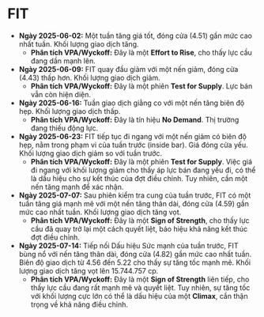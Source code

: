 # FIT

- **Ngày 2025-06-02:** Một tuần tăng giá tốt, đóng cửa (4.51) gần mức cao nhất tuần. Khối lượng giao dịch tăng.
    - **Phân tích VPA/Wyckoff:** Đây là một **Effort to Rise**, cho thấy lực cầu đang dần mạnh lên.
- **Ngày 2025-06-09:** FIT quay đầu giảm với một nến giảm, đóng cửa (4.43) thấp hơn. Khối lượng giao dịch giảm.
    - **Phân tích VPA/Wyckoff:** Đây là một phiên **Test for Supply**. Lực bán vẫn còn hiện diện.
- **Ngày 2025-06-16:** Tuần giao dịch giằng co với một nến tăng biên độ hẹp. Khối lượng giao dịch thấp.
    - **Phân tích VPA/Wyckoff:** Đây là tín hiệu **No Demand**. Thị trường đang thiếu động lực.
- **Ngày 2025-06-23:** FIT tiếp tục đi ngang với một nến giảm có biên độ hẹp, nằm trong phạm vi của tuần trước (inside bar). Giá đóng cửa yếu. Khối lượng giao dịch giảm so với tuần trước.
    - **Phân tích VPA/Wyckoff:** Đây là một phiên **Test for Supply**. Việc giá đi ngang với khối lượng giảm cho thấy áp lực bán đang yếu đi, có thể là dấu hiệu cho sự kết thúc của đợt điều chỉnh. Tuy nhiên, cần một nến tăng mạnh để xác nhận.
- **Ngày 2025-07-07:** Sau phiên kiểm tra cung của tuần trước, FIT có một tuần tăng giá mạnh mẽ với một nến tăng thân dài, đóng cửa (4.59) gần mức cao nhất tuần. Khối lượng giao dịch tăng vọt.
    - **Phân tích VPA/Wyckoff:** Đây là một **Sign of Strength**, cho thấy lực cầu đã quay trở lại một cách quyết liệt, báo hiệu khả năng kết thúc đợt điều chỉnh.
- **Ngày 2025-07-14:** Tiếp nối Dấu hiệu Sức mạnh của tuần trước, FIT bùng nổ với nến tăng thân dài, đóng cửa (4.82) gần mức cao nhất tuần. Biên độ giao dịch từ 4.56 đến 5.22 cho thấy sự tăng tốc mạnh mẽ. Khối lượng giao dịch tăng vọt lên 15.744.757 cp.
    - **Phân tích VPA/Wyckoff:** Đây là một **Sign of Strength** liên tiếp, cho thấy lực cầu đang rất mạnh mẽ và quyết liệt. Tuy nhiên, sự tăng tốc với khối lượng cực lớn có thể là dấu hiệu của một **Climax**, cần thận trọng về khả năng điều chỉnh.


